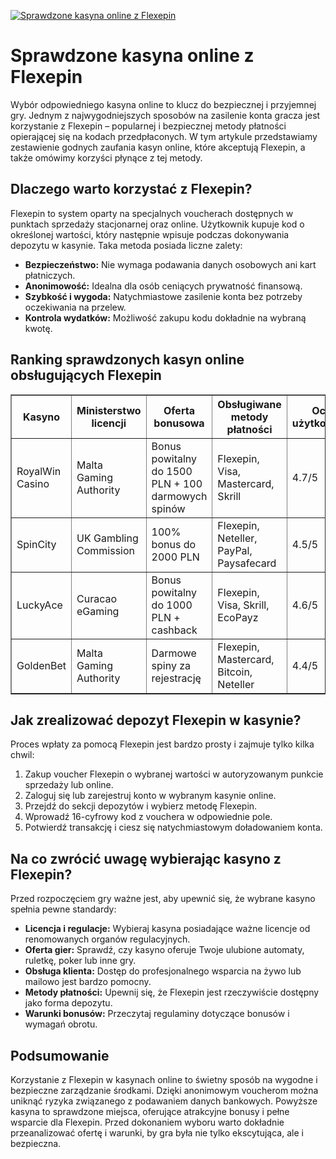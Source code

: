 [![Sprawdzone kasyna online z Flexepin](https://123-caf.pages.dev/gitsignup.png)](https://vrmoo.ru/Bt82HjjY)

<h1>Sprawdzone kasyna online z Flexepin</h1> <p>Wybór odpowiedniego kasyna online to klucz do bezpiecznej i przyjemnej gry. Jednym z najwygodniejszych sposobów na zasilenie konta gracza jest korzystanie z Flexepin – popularnej i bezpiecznej metody płatności opierającej się na kodach przedpłaconych. W tym artykule przedstawiamy zestawienie godnych zaufania kasyn online, które akceptują Flexepin, a także omówimy korzyści płynące z tej metody.</p>  <h2>Dlaczego warto korzystać z Flexepin?</h2> <p>Flexepin to system oparty na specjalnych voucherach dostępnych w punktach sprzedaży stacjonarnej oraz online. Użytkownik kupuje kod o określonej wartości, który następnie wpisuje podczas dokonywania depozytu w kasynie. Taka metoda posiada liczne zalety:</p> <ul>   <li><strong>Bezpieczeństwo:</strong> Nie wymaga podawania danych osobowych ani kart płatniczych.</li>   <li><strong>Anonimowość:</strong> Idealna dla osób ceniących prywatność finansową.</li>   <li><strong>Szybkość i wygoda:</strong> Natychmiastowe zasilenie konta bez potrzeby oczekiwania na przelew.</li>   <li><strong>Kontrola wydatków:</strong> Możliwość zakupu kodu dokładnie na wybraną kwotę.</li> </ul>  <h2>Ranking sprawdzonych kasyn online obsługujących Flexepin</h2> <table border="1" cellpadding="8" cellspacing="0" style="border-collapse: collapse; width: 100%;">   <thead>     <tr>       <th>Kasyno</th>       <th>Ministerstwo licencji</th>       <th>Oferta bonusowa</th>       <th>Obsługiwane metody płatności</th>       <th>Ocena użytkowników</th>     </tr>   </thead>   <tbody>     <tr>       <td>RoyalWin Casino</td>       <td>Malta Gaming Authority</td>       <td>Bonus powitalny do 1500 PLN + 100 darmowych spinów</td>       <td>Flexepin, Visa, Mastercard, Skrill</td>       <td>4.7/5</td>     </tr>     <tr>       <td>SpinCity</td>       <td>UK Gambling Commission</td>       <td>100% bonus do 2000 PLN</td>       <td>Flexepin, Neteller, PayPal, Paysafecard</td>       <td>4.5/5</td>     </tr>     <tr>       <td>LuckyAce</td>       <td>Curacao eGaming</td>       <td>Bonus powitalny do 1000 PLN + cashback</td>       <td>Flexepin, Visa, Skrill, EcoPayz</td>       <td>4.6/5</td>     </tr>     <tr>       <td>GoldenBet</td>       <td>Malta Gaming Authority</td>       <td>Darmowe spiny za rejestrację</td>       <td>Flexepin, Mastercard, Bitcoin, Neteller</td>       <td>4.4/5</td>     </tr>   </tbody> </table>  <h2>Jak zrealizować depozyt Flexepin w kasynie?</h2> <p>Proces wpłaty za pomocą Flexepin jest bardzo prosty i zajmuje tylko kilka chwil:</p> <ol>   <li>Zakup voucher Flexepin o wybranej wartości w autoryzowanym punkcie sprzedaży lub online.</li>   <li>Zaloguj się lub zarejestruj konto w wybranym kasynie online.</li>   <li>Przejdź do sekcji depozytów i wybierz metodę Flexepin.</li>   <li>Wprowadź 16-cyfrowy kod z vouchera w odpowiednie pole.</li>   <li>Potwierdź transakcję i ciesz się natychmiastowym doładowaniem konta.</li> </ol>  <h2>Na co zwrócić uwagę wybierając kasyno z Flexepin?</h2> <p>Przed rozpoczęciem gry ważne jest, aby upewnić się, że wybrane kasyno spełnia pewne standardy:</p> <ul>   <li><strong>Licencja i regulacje:</strong> Wybieraj kasyna posiadające ważne licencje od renomowanych organów regulacyjnych.</li>   <li><strong>Oferta gier:</strong> Sprawdź, czy kasyno oferuje Twoje ulubione automaty, ruletkę, poker lub inne gry.</li>   <li><strong>Obsługa klienta:</strong> Dostęp do profesjonalnego wsparcia na żywo lub mailowo jest bardzo pomocny.</li>   <li><strong>Metody płatności:</strong> Upewnij się, że Flexepin jest rzeczywiście dostępny jako forma depozytu.</li>   <li><strong>Warunki bonusów:</strong> Przeczytaj regulaminy dotyczące bonusów i wymagań obrotu.</li> </ul>  <h2>Podsumowanie</h2> <p>Korzystanie z Flexepin w kasynach online to świetny sposób na wygodne i bezpieczne zarządzanie środkami. Dzięki anonimowym voucherom można uniknąć ryzyka związanego z podawaniem danych bankowych. Powyższe kasyna to sprawdzone miejsca, oferujące atrakcyjne bonusy i pełne wsparcie dla Flexepin. Przed dokonaniem wyboru warto dokładnie przeanalizować ofertę i warunki, by gra była nie tylko ekscytująca, ale i bezpieczna.</p>